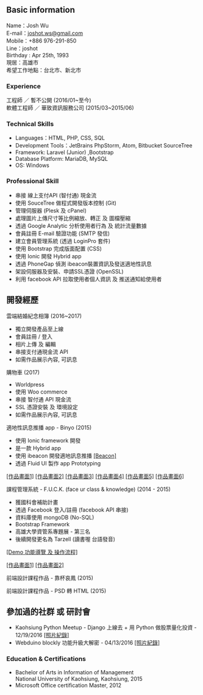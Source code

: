 ## Basic information


Name：Josh Wu  
E-mail：joshot.ws@gmail.com  
Mobile：+886 976-291-850  
Line：joshot  
Birthday : Apr 25th, 1993  
現居：高雄市  
希望工作地點：台北市、新北市  


### Experience

工程師 ／ 暫不公開 (2016/01~至今)  
軟體工程師 ／ 華致資訊服務公司 (2015/03~2015/06)

### Technical Skills

- Languages：HTML, PHP, CSS, SQL
- Development Tools：JetBrains PhpStorm, Atom, Bitbucket SourceTree
- Framework: Laravel (Junior) ,Bootstrap
- Database Platform: MariaDB, MySQL
- OS: Windows

### Professional Skill

- 串接 線上支付API (智付通) 現金流
- 使用 SouceTree 做程式開發版本控制 (Git)
- 管理伺服器 (Plesk 及 cPanel)
- 處理圖片上傳尺寸等比例縮放、轉正 及 圖檔壓縮
- 透過 Google Analytic 分析使用者行為 及 統計流量數據
- 會員註冊 E-mail 驗證功能 (SMTP 發信)
- 建立會員管理系統 (透過 LoginPro 套件)
-  使用 Bootstrap 完成版面配置 (CSS)
-  使用 Ionic 開發 Hybrid app
-  透過 PhoneGap 偵測 ibeacon裝置資訊及發送適地性訊息
-  架設伺服器及安裝、申請SSL憑證 (OpenSSL)
-  利用 facebook API 拉取使用者個人資訊 及 推送通知給使用者

## 開發經歷

雲端結婚紀念相簿 (2016~2017)
- 獨立開發產品至上線
- 會員註冊 / 登入
- 相片上傳 及 編輯
- 串接支付通現金流 API
- 如需作品展示內容, 可訊息

購物車 (2017)
- Worldpress
- 使用 Woo commerce
- 串接 智付通 API 現金流
- SSL 憑證安裝 及 環境設定
- 如需作品展示內容, 可訊息


適地性訊息推播 app - Binyo (2015)
- 使用 Ionic framework 開發
- 是一款 Hybrid app
- 使用 ibeacon 開發適地訊息推播  [[Beacon]](http://www.brtbeacon.com/en/index.shtml)
- 透過 Fluid UI 製作 app Prototyping

[[作品畫面1]](https://dl.dropboxusercontent.com/u/66340952/Binyo/binyo_01.jpg) [[作品畫面2]](https://dl.dropboxusercontent.com/u/66340952/Binyo/binyo_02.jpg) [[作品畫面3]](https://dl.dropboxusercontent.com/u/66340952/Binyo/binyo_03.jpg)
[[作品畫面4]](https://dl.dropboxusercontent.com/u/66340952/Binyo/binyo_04.jpg) [[作品畫面5]](https://dl.dropboxusercontent.com/u/66340952/Binyo/binyo_05.jpg) [[作品畫面6]](https://dl.dropboxusercontent.com/u/66340952/Binyo/binyo_06.jpg)

課程管理系統 - F.U.C.K. (face ur class & knowledge) (2014 - 2015)


- 獲國科會補助計畫
- 透過 Facebook 登入/註冊 (facebook API 串接)
- 資料庫使用 mongoDB (No-SQL)
- Bootstrap Framework
- 高雄大學資管系專題展 - 第三名
- 後續開發更名為 Tarzell (讀書喔 台語發音)

[[Demo 功能導覽 及 操作流程]](https://www.youtube.com/watch?v=dlNKYBNdBpQ)

[[作品畫面1]](https://dl.dropboxusercontent.com/u/66340952/Tarzell/Tarzell_01.png) [[作品畫面2]](https://dl.dropboxusercontent.com/u/66340952/Tarzell/Tarzell_02.png)

前端設計課程作品 - 靠杯哀鳳 (2015)

前端設計課程作品 - PSD 轉 HTML (2015)



## 參加過的社群 或 研討會

- Kaohsiung Python Meetup - Django 上線去 + 用 Python 做股票量化投資 - 12/19/2016
[[照片紀錄]](https://github.com/pandao/editor.md)
- Webduino blockly 功能升級大解密 - 04/13/2016
[[照片紀錄]](https://github.com/pandao/editor.md)

### Education & Certifications
- Bachelor of Arts in Information of Management  
  National University of Kaohsiung, Kaohsiung, 2015
- Microsoft Office certification Master, 2012
